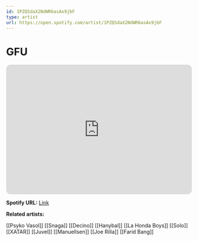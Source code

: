 ```yaml
---
id: 1PZQSdaX2NdWR6asAx9jbF
type: artist
url: https://open.spotify.com/artist/1PZQSdaX2NdWR6asAx9jbF
---
```

# GFU

<iframe style="border-radius:12px" src="https://open.spotify.com/embed/artist/1PZQSdaX2NdWR6asAx9jbF" width="100%" height="352" frameBorder="0" allowfullscreen="" allow="autoplay; clipboard-write; encrypted-media; fullscreen; picture-in-picture" loading="lazy"></iframe>

**Spotify URL:** [Link](https://open.spotify.com/artist/1PZQSdaX2NdWR6asAx9jbF)

**Related artists:**

[[Psyko Vasol]]
[[Snaga]]
[[Decino]]
[[Hanybal]]
[[La Honda Boys]]
[[Solo]]
[[XATAR]]
[[Juvel]]
[[Manuellsen]]
[[Joe Rilla]]
[[Farid Bang]]
